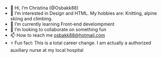 - 👋 Hi, I’m Christina (@Osbakk88)
- 👀 I’m interested in Design and HTML. My hobbies are: Knitting, alpine skiing and climbing.
- 🌱 I’m currently learning Front-end develompment
- 💞️ I’m looking to collaborate on something fun
- 📫 How to reach me osbakk88@hotmail.com
- ⚡ Fun fact: This is a total career change. I am actually a authorized auxiliary nurse at my local hospital

<!---
Osbakk88/Osbakk88 is a ✨ special ✨ repository because its `README.md` (this file) appears on your GitHub profile.
You can click the Preview link to take a look at your changes.
--->
